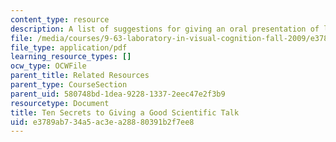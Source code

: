 ```yaml
---
content_type: resource
description: A list of suggestions for giving an oral presentation of literature review.
file: /media/courses/9-63-laboratory-in-visual-cognition-fall-2009/e3789ab734a5ac3ea28880391b2f7ee8_MIT9_63F09_rr05.pdf
file_type: application/pdf
learning_resource_types: []
ocw_type: OCWFile
parent_title: Related Resources
parent_type: CourseSection
parent_uid: 580748bd-1dea-9228-1337-2eec47e2f3b9
resourcetype: Document
title: Ten Secrets to Giving a Good Scientific Talk
uid: e3789ab7-34a5-ac3e-a288-80391b2f7ee8
---
```

